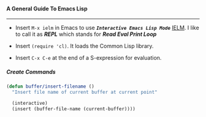 #### A General Guide To Emacs Lisp
------------

- Insert `M-x ielm` in Emacs to use _**`Interactive Emacs Lisp Mode`**_ [IELM](http://wikemacs.org/wiki/IELM). I like to call it as _**REPL**_ which stands for _**Read Eval Print Loop**_  

- Insert `(require 'cl)`. It loads the Common Lisp library.

- Insert `C-x C-e` at the end of a S-expression for evaluation.

##### Create Commands

```el
(defun buffer/insert-filename ()
  "Insert file name of current buffer at current point"

  (interactive)
  (insert (buffer-file-name (current-buffer))))
```




